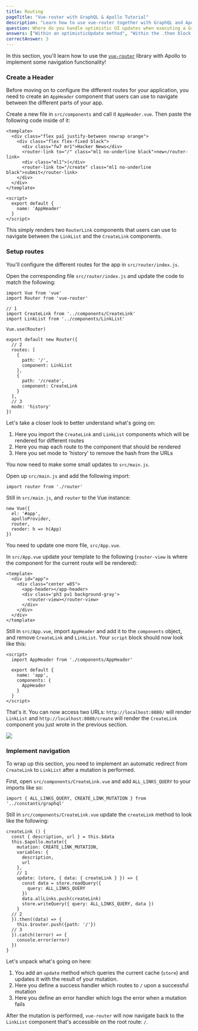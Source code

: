 ```yaml
---
title: Routing
pageTitle: "Vue-router with GraphQL & Apollo Tutorial"
description: "Learn how to use vue-router together with GraphQL and Apollo Client to implement navigation in a VueJS app."
question: Where do you handle optimistic UI updates when executing a GraphQL mutation in a VueJS component?
answers: ["Within an optimisticUpdate method", "Within the .then block of a mutation", "You can not optimistically update the UI in a VueJS component", "Within the update callback of a mutation"]
correctAnswer: 3
---
```


In this section, you'll learn how to use the [`vue-router`](https://github.com/vuejs/vue-router) library with Apollo to implement some navigation functionality!


### Create a Header

Before moving on to configure the different routes for your application, you need to create an `AppHeader` component that users can use to navigate between the different parts of your app.

<Instruction>

Create a new file in `src/components` and call it `AppHeader.vue`. Then paste the following code inside of it:

```js(path=".../hackernews-vue-apollo/src/components/AppHeader.vue")
<template>
  <div class="flex pa1 justify-between nowrap orange">
    <div class="flex flex-fixed black">
      <div class="fw7 mr1">Hacker News</div>
      <router-link to="/" class="ml1 no-underline black">new</router-link>
      <div class="ml1">|</div>
      <router-link to="/create" class="ml1 no-underline black">submit</router-link>
    </div>
  </div>
</template>

<script>
  export default {
    name: 'AppHeader'
  }
</script>
```

</Instruction>


This simply renders two `RouterLink` components that users can use to navigate between the `LinkList` and the `CreateLink` components.


### Setup routes

You'll configure the different routes for the app in `src/router/index.js`.

<Instruction>

Open the corresponding file `src/router/index.js` and update the code to match the following:

```js{4-6,11-23}(path=".../hackernews-vue-apollo/src/router/index.js")
import Vue from 'vue'
import Router from 'vue-router'

// 1
import CreateLink from '../components/CreateLink'
import LinkList from '../components/LinkList'

Vue.use(Router)

export default new Router({
  // 2
  routes: [
    {
      path: '/',
      component: LinkList
    },
    {
      path: '/create',
      component: CreateLink
    }
  ],
  // 3
  mode: 'history'
})
```

</Instruction>

Let's take a closer look to better understand what's going on:

1. Here you import the `CreateLink` and `LinkList` components which will be rendered for different routes
2. Here you map each route to the component that should be rendered
3. Here you set mode to 'history' to remove the hash from the URLs


You now need to make some small updates to `src/main.js`.

<Instruction>

Open up `src/main.js` and add the following import:

```js(path=".../hackernews-vue-apollo/src/main.js")
import router from './router'
```

</Instruction>

<Instruction>

Still in `src/main.js`, and `router` to the Vue instance:

```js{4}(path=".../hackernews-vue-apollo/src/main.js")
new Vue({
  el: '#app',
  apolloProvider,
  router,
  render: h => h(App)
})
```

</Instruction>


You need to update one more file, `src/App.vue`.

<Instruction>

In `src/App.vue` update your template to the following (`router-view` is where the component for the current route will be rendered):

```html{6}(path=".../hackernews-vue-apollo/src/App.vue")
<template>
  <div id="app">
    <div class="center w85">
      <app-header></app-header>
      <div class='ph3 pv1 background-gray'>
        <router-view></router-view>
      </div>
    </div>
  </div>
</template>
```

</Instruction>

<Instruction>

Still in `src/App.vue`, import `AppHeader` and add it to the `components` object, and remove `CreateLink` and `LinkList`. Your `script` block should now look like this:

```js{2,7}(path=".../hackernews-vue-apollo/src/App.vue")
<script>
  import AppHeader from './components/AppHeader'

  export default {
    name: 'app',
    components: {
      AppHeader
    }
  }
</script>
```

</Instruction>

That's it. You can now access two URLs: `http://localhost:8080/` will render `LinkList` and `http://localhost:8080/create` will render the `CreateLink` component you just wrote in the previous section.

![](http://imgur.com/bcHzt5W.gif)


### Implement navigation

To wrap up this section, you need to implement an automatic redirect from `CreateLink` to `LinkList` after a mutation is performed.

<Instruction>

First, open `src/components/CreateLink.vue` and add `ALL_LINKS_QUERY` to your imports like so:

```js(path=".../hackernews-vue-apollo/src/components/CreateLink.vue")
import { ALL_LINKS_QUERY, CREATE_LINK_MUTATION } from '../constants/graphql'
```

</Instruction>

<Instruction>

Still in `src/components/CreateLink.vue` update the `createLink` method to look like the following:

```js{9-21}(path=".../hackernews-vue-apollo/src/components/CreateLink.vue")
createLink () {
  const { description, url } = this.$data
  this.$apollo.mutate({
    mutation: CREATE_LINK_MUTATION,
    variables: {
      description,
      url
    },
    // 1
    update: (store, { data: { createLink } }) => {
      const data = store.readQuery({
        query: ALL_LINKS_QUERY
      })
      data.allLinks.push(createLink)
      store.writeQuery({ query: ALL_LINKS_QUERY, data })
    }
  // 2
  }).then((data) => {
    this.$router.push({path: '/'})
  // 3
  }).catch((error) => {
    console.error(error)
  })
}
```

</Instruction>

Let's unpack what's going on here:

1. You add an `update` method which queries the current cache (`store`) and updates it with the result of your mutation.
2. Here you define a success handler which routes to `/` upon a successful mutation
3. Here you define an error handler which logs the error when a mutation fails

After the mutation is performed, `vue-router` will now navigate back to the `LinkList` component that's accessible on the root route: `/`.
